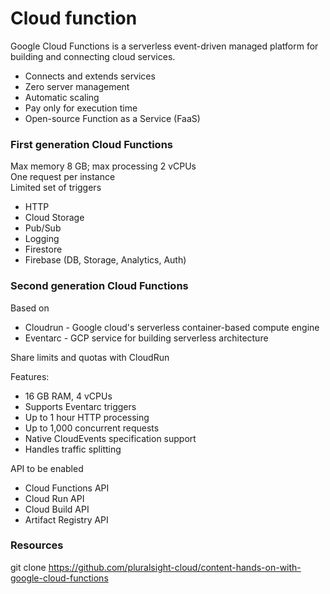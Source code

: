 # Cloud function

Google Cloud Functions is a serverless event-driven managed platform for building and connecting cloud services.

- Connects and extends services
- Zero server management
- Automatic scaling
- Pay only for execution time
- Open-source Function as a Service (FaaS)

### First generation Cloud Functions
Max memory 8 GB; max processing 2 vCPUs  
One request per instance  
Limited set of triggers  
- HTTP
- Cloud Storage
- Pub/Sub
- Logging
- Firestore
- Firebase (DB, Storage, Analytics, Auth)


### Second generation Cloud Functions
Based on   
- Cloudrun - Google cloud's serverless container-based compute engine
- Eventarc - GCP service for building serverless architecture

Share limits and quotas with CloudRun  

Features:  
- 16 GB RAM, 4 vCPUs
- Supports Eventarc triggers
- Up to 1 hour HTTP processing
- Up to 1,000 concurrent requests
- Native CloudEvents specification support
- Handles traffic splitting

API to be enabled
- Cloud Functions API 
- Cloud Run API 
- Cloud Build API 
- Artifact Registry API 

### Resources 
git clone https://github.com/pluralsight-cloud/content-hands-on-with-google-cloud-functions
